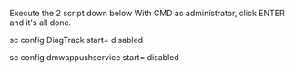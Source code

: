 Execute the 2 script down below With CMD as administrator, click ENTER and it's all done.

sc config DiagTrack start= disabled

sc config dmwappushservice start= disabled
